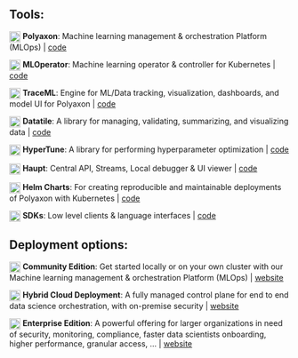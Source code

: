## Tools:

<img width="20px" style="vertical-align: text-top;" src="https://raw.githubusercontent.com/polyaxon/polyaxon/master/artifacts/logos/polyaxon.svg"/> **Polyaxon**: Machine learning management & orchestration Platform (MLOps) | [code](https://github.com/polyaxon/polyaxon)

<img width="20px" style="vertical-align: text-top;" src="https://raw.githubusercontent.com/polyaxon/polyaxon/master/artifacts/logos/mloperator.svg"/> **MLOperator**: Machine learning operator & controller for Kubernetes | [code](https://github.com/polyaxon/mloperator)

<img width="20px" style="vertical-align: text-top;" src="https://raw.githubusercontent.com/polyaxon/polyaxon/master/artifacts/logos/traceml.svg"/> **TraceML**: Engine for ML/Data tracking, visualization, dashboards, and model UI for Polyaxon | [code](https://github.com/polyaxon/traceml)

<img width="20px" style="vertical-align: text-top;" src="https://raw.githubusercontent.com/polyaxon/polyaxon/master/artifacts/logos/datatile.svg"/> **Datatile**: A library for managing, validating, summarizing, and visualizing data | [code](https://github.com/polyaxon/datatile)

<img width="20px" style="vertical-align: text-top;" src="https://raw.githubusercontent.com/polyaxon/polyaxon/master/artifacts/logos/hypertune.svg"/> **HyperTune**: A library for performing hyperparameter optimization | [code](https://github.com/polyaxon/hypertune)

<img width="20px" style="vertical-align: text-top;" src="https://raw.githubusercontent.com/polyaxon/polyaxon/master/artifacts/logos/haupt.svg"/> **Haupt**: Central API, Streams, Local debugger & UI viewer | [code](https://github.com/polyaxon/haupt)

<img width="20px" style="vertical-align: text-top;" src="https://raw.githubusercontent.com/polyaxon/polyaxon/master/artifacts/logos/helm.svg"/> **Helm Charts**: For creating reproducible and maintainable deployments of Polyaxon with Kubernetes | [code](https://github.com/polyaxon/charts)

<img width="20px" style="vertical-align: text-top;" src="https://raw.githubusercontent.com/polyaxon/polyaxon/master/artifacts/logos/sdks.svg"/> **SDKs**: Low level clients & language interfaces | [code](https://github.com/polyaxon/sdks)

## Deployment options:

<img width="20px" style="vertical-align: text-top;" src="https://raw.githubusercontent.com/polyaxon/polyaxon/master/artifacts/logos/deploy.svg"/> **Community Edition**: Get started locally or on your own cluster with our Machine learning management & orchestration Platform (MLOps) | [website](https://polyaxon.com/polyaxon-ce/)

<img width="20px" style="vertical-align: text-top;" src="https://raw.githubusercontent.com/polyaxon/polyaxon/master/artifacts/logos/cloud.svg"/> **Hybrid Cloud Deployment**: A fully managed control plane for end to end data science orchestration, with on-premise security | [website](https://polyaxon.com/polyaxon-cloud/)

<img width="20px" style="vertical-align: text-top;" src="https://raw.githubusercontent.com/polyaxon/polyaxon/master/artifacts/logos/ee.svg"/> **Enterprise Edition**: A powerful offering for larger organizations in need of security, monitoring, compliance, faster data scientists onboarding, higher performance, granular access, ...  | [website](https://polyaxon.com/polyaxon-ee/)
